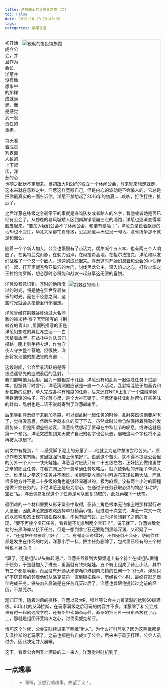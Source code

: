 ```yaml
---
title: 洋葱骑士的异世界之旅（二）
toc: False
date: 2019-10-28 23:40:20
tags:
categories: 晨曦夜话
---
```

<img src='lvguan1.jpg' title='夜晚的夜色镇旅馆' style='float:right; width:450px'/>

初开始成立公会，并且作为会长，洋葱并没有像想象中的那样成就满满，而是感觉到一股责任的重担。

每天看着成员列表里人数的上下起伏，洋葱的心也随之起伏不定起来。当初跟大R说好的成立一个休闲公会，想来就来想走就走，这本来就在意料之中，洋葱这样宽慰自己。但是内心的波动是不会骗人的，它总是把你最真实的一面告诉你。洋葱不禁想起了2016年的初夏……咳咳，打住打住，扯远了。

之后洋葱在练级之余最常干的事就是查询队友或者路人的名字，看他或者她是否已经有公会了。从傍晚的暴风城矮人区到南海镇凌晨三点的酒馆，洋葱也逐渐变得厚脸皮起来。“要加入我们公会不？休闲公会，和谐有爱哈！”，洋葱总是说着飘渺的话却也不脸红，毕竟大家都忙着练级，公会频道半天也没一句话，没有纷争那不就是和谐么。

随着一个个新人加入，公会也慢慢有了点活力。偶尔喊个五人本，也有两三个人响应了。在奥特兰克山脉，在剃刀沼泽，在阿拉希高地，在祖尔法拉克，洋葱和队友们战胜了一个又一个敌人，迅速的成长起来。洋葱这时开始幻想着和公会的小伙伴们一起，打开奥妮克希亚巢穴的大门，讨伐黑龙公主，深入熔火之心，打败火焰之王拉格纳罗斯，想必那时必将能和战友一起分享这无限的喜悦。

<img src='qingshan.JPG' title='荆棘谷的青山' style='float:right; width:300px'/>

洋葱没有意识到，这时的他所度过的时光，将是他在异世界最快乐的时光。而在不经意之间，这些时光就会从指缝里悄悄溜走。

洋葱曾经在荆棘谷拜读过大名鼎鼎的赫米特·奈辛瓦里所写的《荆棘谷的青山》,里面所描写的正是洋葱幻想过的异世界生活——白天拿着盾牌，在丛林中为队员们探路；晚上则手持火炬，作为守夜人守护整个营地。但很快，洋葱将发现他的想法错的离谱……

这段时间，公会里最活跃的是等级遥遥领先的盗贼最后的乱射，我们都叫他为乱射。因为一直相差十几级，洋葱没有和乱射一起做过任务下过副本。但据其平时言行，洋葱猜测他应该是一直一个人活动。乱射常混迹于加基森和菲拉斯的荒野，单人完成各种有难度的任务，后来还在NGA上发了一个盗贼单刷黑铁酒馆的帖子，在洋葱心里，是个大神无疑了。洋葱还委托让乱射帮忙打些美味的蚌肉，乱射也是二话不说就寄到了洋葱邮箱里。

后来等到洋葱终于来到加基森，可以跟乱射一起任务的时候，乱射突然说他要AFK了，觉得没意思，然后名字就永久的灰了下去。虽然此时公会仍然保持着强劲的发展势头，但是所谓盛极必衰，洋葱突然想起了贾母在中秋佳节的叹息。或许这就是第一个预兆，洋葱突然想到某天或许自己的名字也会灰去，晨曦这两个字也将不会再被人提起了。

前文中有提到，“……感受脚下泥土的分量了……他就会为这种想法尝尽苦头。”，原谅作者文笔有限，这里就强行接上伏笔好了。说到这个苦头，就不得不提及公会里的另外一个人——铁头娃娃。洋葱当时应该只有二十五级左右，正好接到做维里甘之拳的职业任务，在看完网上的一篇单通任务攻略后，就兴致勃勃的开始了单通大计。维里甘之拳这个任务并不困难，关键是要收集的材料遍布艾泽拉斯大陆，而且很多地方并不是二十多级的角色能够轻易通过的，极为麻烦，没有两个小时的脚程是做不完任务的。不过洋葱还是极为耐心，在通过子任务获取必须的物品“科尔的宝石”后，洋葱偶然发现这个子任务是可以重复领取的，此处再埋下一伏笔。

最困难的一个材料需要从影牙堡垒中取得，圣骑士角色根本无法像盗贼那样潜行进入堡垒，因此洋葱按照攻略选择单打精英小怪。经过若干次尝试，洋葱一次又一次的以灵魂形态出现在银松森林里，不免有些气馁。此时洋葱想到了之前的发现，“要不再接个宝石任务，看看能不能拿到两个宝石？”。说干就干，洋葱兴致勃勃的去黑海岸又接下任务，但是一想到拿宝石还要跑到黑暗深渊，又迟疑了一下，“还是把任务删除了好了……”。有句老话说得好，不作死就不会死，悲剧往往都是发生在作死的时刻，洋葱小手一抖，把主任务删除了，包袱里已经有的三个材料也不翼而飞……

“算了，还是组队从头做起吧。”，洋葱突然看到大脚频道上有个骑士在喊组队做锤子任务，于是就加入了进去，里面就有铁头娃娃。五个骑士组成了骑士小队，其中有三个都是萌新，而且没有开通从米奈希尔港到南海镇的任何一个飞行点。洋葱只好不厌其烦的领着他们从洛克莫丹一直到银松森林，历经数个小时，最终在影牙堡垒完成任务。铁头加入晨曦是在任务几天过后了，洋葱也曾跟他提起过之前的经历，不禁莞尔。

题归正传，随着时间的推移，洋葱以及大R，穆丝等公会主力都渐渐的达到60级满级。60年代的艾泽拉斯，在玩家满级之后可玩的内容并不多。洋葱除了和公会成员有时一起刷通灵学院，还有斯坦索姆牵马外，渐渐的把另外一份东西放在了心上，那就是组团开荒熔火之心，讨伐奥妮克希亚。

恰巧这个时候，公会又陆续进来了两批"新人"。为什么打引号呢？因为这两批都是艾泽拉斯的老玩家了，之前也都是各自成立了公会，后来由于疏于打理，公会人员过少，因此决定并入晨曦。

这下，看着公会列表上满级的二十来人，洋葱觉得时机到了。

## 一点趣事
> - 嘿嘿，没想到啥趣事，失望了没！。
